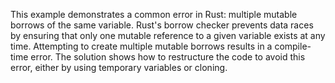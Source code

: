 This example demonstrates a common error in Rust: multiple mutable borrows of the same variable.  Rust's borrow checker prevents data races by ensuring that only one mutable reference to a given variable exists at any time. Attempting to create multiple mutable borrows results in a compile-time error.  The solution shows how to restructure the code to avoid this error, either by using temporary variables or cloning.